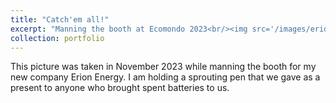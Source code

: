 ```yaml
---
title: "Catch'em all!"
excerpt: "Manning the booth at Ecomondo 2023<br/><img src='/images/erion-energy.jpeg'>"
collection: portfolio
---
```


This picture was taken in November 2023 while manning the booth for my new company Erion Energy. I am holding a sprouting pen that we gave as a present to anyone who brought spent batteries to us.
